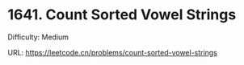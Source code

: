 # 1641. Count Sorted Vowel Strings

Difficulty: Medium

URL: https://leetcode.cn/problems/count-sorted-vowel-strings

